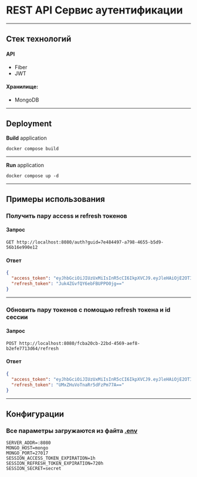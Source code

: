 # REST API Сервис аутентификации

---

## Стек технологий

#### API
- Fiber
- JWT
#### Хранилище:
- MongoDB

---

## Deployment

**Build** application

```shell
docker compose build
```

---

**Run** application

```shell
docker compose up -d
```

---

## Примеры использования

### Получить пару access и refresh токенов
#### Запрос
```http request
GET http://localhost:8080/auth?guid=7e484497-a798-4655-b5d9-56b16e990e12
```

#### Ответ
```json
{
  "access_token": "eyJhbGciOiJIUzUxMiIsInR5cCI6IkpXVCJ9.eyJleHAiOjE2OTI4NzA3MTEsImd1aWQiOiI3ZTQ4NDQ5Ny1hNzk4LTQ2NTUtYjVkOS01NmIxNmU5OTBlMTIiLCJzZXNzaW9uX2lkIjoiZmNiYTIwY2ItMjJiZC00NTY5LWFlZjgtYjJlZmU3NzEzZDY0In0.kYMrY-CmwNZTI8K6BFxu1aw4i4CFyYAeSEiO4is7cuqvf_lzKPaSWvnXtWJ3X6Cc_alZbClmioWn3wosJs4L2Q",
  "refresh_token": "Juk4ZGvfQY6ebFBUPPO0jg=="
}
```

---

### Обновить пару токенов с помощью refresh токена и id сессии
#### Запрос
```http request
POST http://localhost:8080/fcba20cb-22bd-4569-aef8-b2efe7713d64/refresh
```

#### Ответ
```json
{
  "access_token": "eyJhbGciOiJIUzUxMiIsInR5cCI6IkpXVCJ9.eyJleHAiOjE2OTI4NzEwMzAsImd1aWQiOiI3ZTQ4NDQ5Ny1hNzk4LTQ2NTUtYjVkOS01NmIxNmU5OTBlMTIiLCJzZXNzaW9uX2lkIjoiZmNiYTIwY2ItMjJiZC00NTY5LWFlZjgtYjJlZmU3NzEzZDY0In0.gKRSeT7--TcDoPT04yjJl8MawPwjXZ_9w9ZqfuW9fmeswcEm24-Hg05yUn6fVOH57upPjOO9CGEjihprGhBUXw",
  "refresh_token": "UMxZHuVoTnaRr5dFzPm77A=="
}
```

---

## Конфигурации

### Все параметры загружаются из файта **[.env](.env)**

```dotenv
SERVER_ADDR=:8080
MONGO_HOST=mongo
MONGO_PORT=27017
SESSION_ACCESS_TOKEN_EXPIRATION=1h
SESSION_REFRESH_TOKEN_EXPIRATION=720h
SESSION_SECRET=secret
```